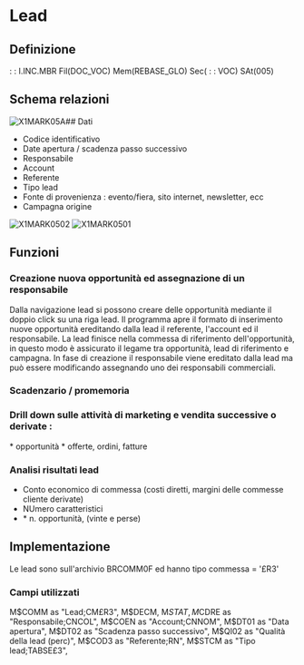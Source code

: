 # Lead
## Definizione
 :  : I.INC.MBR Fil(DOC_VOC) Mem(REBASE_GLO) Sec( :  : VOC) SAt(005)

## Schema relazioni
![X1MARK05A](http://doc.smeup.com/immagini/RELEAD_01/X1MARK05A.png)## Dati
-  Codice identificativo
-  Date apertura / scadenza passo successivo
-  Responsabile
-  Account
-  Referente
-  Tipo lead
-  Fonte di provenienza :  evento/fiera, sito internet, newsletter, ecc
-  Campagna origine

![X1MARK0502](http://doc.smeup.com/immagini/RELEAD_01/X1MARK0502.png)
![X1MARK0501](http://doc.smeup.com/immagini/RELEAD_01/X1MARK0501.png)
## Funzioni
### Creazione nuova opportunità ed assegnazione di un responsabile
Dalla navigazione lead si possono creare delle opportunità mediante il doppio click su una riga lead. Il programma apre il formato di inserimento nuove opportunità ereditando dalla lead il referente, l'account ed il responsabile. La lead finisce nella commessa di riferimento dell'opportunità, in questo modo è assicurato il legame tra opportunità, lead di riferimento e campagna.
In fase di creazione il responsabile viene ereditato dalla lead ma può essere modificando assegnando uno dei responsabili commerciali.

### Scadenzario / promemoria

### Drill down sulle attività di marketing e vendita successive o derivate : 
 \* opportunità
 \* offerte, ordini, fatture

### Analisi risultati lead
-  Conto economico di commessa (costi diretti, margini delle commesse cliente derivate)
-  NUmero caratteristici
- \* n. opportunità, (vinte e perse)



## Implementazione
Le lead sono sull'archivio BRCOMM0F ed hanno tipo commessa = '£R3'

### Campi utilizzati
M$COMM as "Lead;CM£R3",
M$DECM,
M$STAT,
M$CDRE as "Responsabile;CNCOL",
M$COEN as "Account;CNNOM",
M$DT01 as "Data apertura",
M$DT02 as "Scadenza passo successivo",
M$QI02 as "Qualità della lead (perc)",
M$COD3 as "Referente;RN",
M$STCM as "Tipo lead;TABSE£3",
